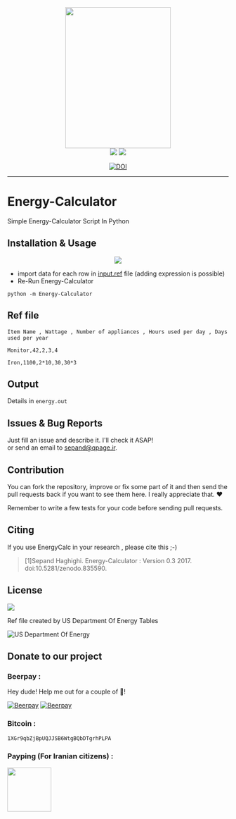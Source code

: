 <div align="center"><img src="http://www.shaghighi.ir/Energy-Calculator/files/Energy.png" height=320px width=240px>
</br>
<a href="https://scrutinizer-ci.com/g/sepandhaghighi/Energy-Calculator/?branch=master"><img src="https://scrutinizer-ci.com/g/sepandhaghighi/Energy-Calculator/badges/quality-score.png?b=master"></a>
<a href="https://scrutinizer-ci.com/g/sepandhaghighi/Energy-Calculator/build-status/master"><img src="https://scrutinizer-ci.com/g/sepandhaghighi/Energy-Calculator/badges/build.png?b=master"></a>		

<a href="https://zenodo.org/badge/latestdoi/83356476"><img src="https://zenodo.org/badge/83356476.svg" alt="DOI"></a>


</div>

----------

# Energy-Calculator
Simple Energy-Calculator Script In Python



## Installation & Usage			



<div align="center">

	
<img src="http://www.shaghighi.ir/Energy-Calculator/files/install.gif">

</div>

- import data for each row in [input.ref](https://github.com/sepandhaghighi/Energy-Calculator/blob/master/Energy-Calculator/input.ref "input.ref") file (adding expression is possible)
- Re-Run Energy-Calculator
```
python -m Energy-Calculator
```						

## Ref file				
	
```
Item Name , Wattage , Number of appliances , Hours used per day , Days used per year 
```

```
Monitor,42,2,3,4
```

				
```
Iron,1100,2*10,30,30*3
```					
			



## Output

Details in ```energy.out```

## Issues & Bug Reports			

Just fill an issue and describe it. I'll check it ASAP!							
or send an email to [sepand@qpage.ir](mailto:sepand@qpage.ir "sepand@qpage.ir"). 

## Contribution			

You can fork the repository, improve or fix some part of it and then send the pull requests back if you want to see them here. I really appreciate that. ❤️			

Remember to write a few tests for your code before sending pull requests. 			


## Citing

If you use EnergyCalc in your research , please cite this ;-)

<blockquote>
<p>[1]Sepand Haghighi. Energy-Calculator : Version 0.3 2017. doi:10.5281/zenodo.835590.</p>
</blockquote>
 			


## License

<a href="https://github.com/sepandhaghighi/Energy-Calculator/blob/master/LICENSE"><img src="https://img.shields.io/github/license/mashape/apistatus.svg"/></a>				
		
Ref file created by US Department Of Energy Tables   						

 
![US Department Of Energy](http://www.shaghighi.ir/Energy-Calculator/files/doe.png)



## Donate to our project
<h3>Beerpay :</h3>				

Hey dude! Help me out for a couple of :beers:!						

[![Beerpay](https://beerpay.io/sepandhaghighi/Energy-Calculator/badge.svg?style=beer-square)](https://beerpay.io/sepandhaghighi/Energy-Calculator)  [![Beerpay](https://beerpay.io/sepandhaghighi/Energy-Calculator/make-wish.svg?style=flat-square)](https://beerpay.io/sepandhaghighi/Energy-Calculator?focus=wish)					

<h3>Bitcoin :</h3>					

```1XGr9qbZjBpUQJJSB6WtgBQbDTgrhPLPA```				

						

<h3>Payping (For Iranian citizens) :</h3>

<a href="http://www.payping.net/sepandhaghighi" target="__blank"><img src="http://www.qpage.ir/images/payping.png" height=100px width=100px></a>				

